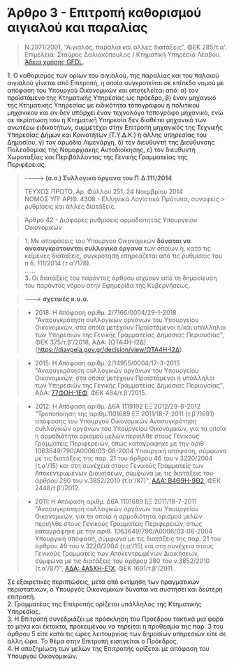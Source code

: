 # <a id="chapter-4"></a> Άρθρο 3 - Επιτροπή καθορισμού αιγιαλού και παραλίας 

> Ν.2971/2001, “Αιγιαλός, παραλία και άλλες διατάξεις”, ΦΕΚ 285/τ.α'. Επιμέλεια: Σταύρος Δαλιακόπουλος / Κτηματική Υπηρεσία Λέσβου. [Άδεια χρήσης GFDL](http://www.gnu.org/licenses/fdl.html).

1\. Ο καθορισμός των ορίων του αιγιαλού, της παραλίας και του παλαιού αιγιαλού γίνεται από Επιτροπή, η οποία συγκροτείται σε επίπεδο νομού με απόφαση του Υπουργού Οικονομικών και αποτελείται από: α) τον προϊστάμενο της Κτηματικής Υπηρεσίας ως πρόεδρο, β) έναν μηχανικό της Κτηματικής Υπηρεσίας με ειδικότητα τοπογράφου ή πολιτικού μηχανικού και αν δεν υπάρχει έναν τεχνολόγο τοπογράφο μηχανικό, ενώ σε περίπτωση που η Κτηματική Υπηρεσία δεν διαθέτει μηχανικό των ανωτέρω ειδικοτήτων, συμμετέχει στην Επιτροπή μηχανικός της Τεχνικής Υπηρεσίας Δήμων και Κοινοτήτων (Τ.Υ.Δ.Κ.) ή άλλης υπηρεσίας του Δημοσίου, γ) τον αρμόδιο Λιμενάρχη, δ) τον διευθυντή της Διεύθυνσης Πολεοδομίας της Νομαρχιακής Αυτοδιοίκησης, ε) τον διευθυντή Χωροταξίας και Περιβάλλοντος της Γενικής Γραμματείας της Περιφέρειας.

> ----> **(σ.σ.) Συλλογικά όργανα του Π.Δ.111/2014**
>
> ΤΕΥΧΟΣ ΠΡΩΤΟ, Αρ. Φύλλου 251, 24 Νοεμβρίου 2014  
> ΝΟΜΟΣ ΥΠ' ΑΡΙΘ. 4308 - Ελληνικά Λογιστικά Πρότυπα, συναφείς > ρυθμίσεις και άλλες διατάξεις.

> Άρθρο 42 - Διάφορες ρυθμίσεις αρμοδιότητας Υπουργείου Οικονομικών

> 1\. Με αποφάσεις του Υπουργού Οικονομικών **δύναται να ανασυγκροτούνται συλλογικά όργανα** των οποίων η, κατά τις κείμενες διατάξεις, συγκρότηση επηρεάζεται από τις ρυθμίσεις του π.δ. 111/2014 (τ.α'/178\).  
......  
3\. Οι διατάξεις του παρόντος άρθρου ισχύουν από τη δημοσίευση του παρόντος νόμου στην Εφημερίδα της Κυβερνήσεως.

> ---> **σχετικές κ.υ.α.**

> - 2018: Η Απόφαση αριθμ. 2/7166/0004/29-1-2018 "Ανασυγκρότηση  συλλογικών  οργάνων  του Υπουργείου Οικονομικών, στα οποία μετέχουν Προϊστάμενοι ή/και υπάλληλοι των Υπηρεσιών της Γενικής Γραμματείας Δημόσιας Περιουσίας", ΦΕΚ 375/τ.β'/2018, ΑΔΑ: [ΩΤΑ4Η-Ι2Δ] (https://diavgeia.gov.gr/decision/view/ΩΤΑ4Η-Ι2Δ).

> - 2015: Η Απόφαση αριθμ. 2/14955/0004/17-3-2015 "Ανασυγκρότηση συλλογικών οργάνων του Υπουργείου Οικονομικών, στα οποία μετέχουν Προϊστάμενοι ή υπάλληλοι των Υπηρεσιών της Γενικής Γραμματείας Δημόσιας Περιουσίας", ΑΔΑ: [77ΦΟΗ-1ΕΦ](https://diavgeia.gov.gr/decision/view/77ΦΟΗ-1ΕΦ), ΦΕΚ 484/τ.β'/2015.

> - 2012: Η Απόφαση αριθμ. Δ6Α 1119192 ΕΞ 2012/29-8-2012 "Τροποποίηση της αριθμ.1101689 ΕΞ 2011/18-7-2011 (τ.β'/1691) απόφασης του Υπουργού Οικονομικών Ανασυγκρότηση συλλογικών οργάνων του Υπουργείου Οικονομικών, για τα οποία η αρμοδιότητα ορισμού μελών περιήλθε στους Γενικούς Γραμματείς Περιφερειών, όπως καταγράφηκε με την αριθ. 1063649/790/Α0006/03-08-2004 Υπουργική απόφαση, σύμφωνα με τις διατάξεις της παρ. 21 του άρθρου 46 του ν.3220/2004 (τ.α'/15) και στη συνέχεια στους Γενικούς Γραμματείς των Αποκεντρωμένων Διοικήσεων, σύμφωνα με τις διατάξεις του άρθρου 280 του ν.3852/2010 (τ.α'/87)", [ΑΔΑ: Β4Θ9Η-9Θ2](https://diavgeia.gov.gr/decision/view/Β4Θ9Η-9Θ2), ΦΕΚ 2448/τ.β'/2012.

> - 2011: H Απόφαση αριθμ. Δ6Α 1101689 ΕΞ 2011/18-7-2011 "Ανασυγκρότηση συλλογικών οργάνων του Υπουργείου Οικονομικών, για τα οποία η αρμοδιότητα ορισμού μελών περιήλθε στους Γενικούς Γραμματείς Περιφερειών, όπως καταγράφηκε με την αριθ. 1063649/790/Α0006/03-08-2004 Υπουργική απόφαση, σύμφωνα με τις διατάξεις της παρ. 21 του άρθρου 46 του ν.3220/2004 (τ.α'/15) και στη συνέχεια στους Γενικούς Γραμματείς των Αποκεντρωμένων Διοικήσεων, σύμφωνα με τις διατάξεις του άρθρου 280 του ν.3852/2010 (τ.α'/87)", [ΑΔΑ: 4Α5ΧΗ-Ε1Χ](https://diavgeia.gov.gr/decision/view/4Α5ΧΗ-Ε1Χ), ΦΕΚ 1691/τ.β'/2011.

Σε εξαιρετικές περιπτώσεις, μετά από εκτίμηση των πραγματικών περιστατικών, ο Υπουργός Οικονομικών δύναται να συστήσει και δεύτερη επιτροπή.  
2\. Γραμματέας της Επιτροπής ορίζεται υπάλληλος της Κτηματικής Υπηρεσίας.  
3\. Η Επιτροπή συνεδριάζει με πρόσκληση του Προέδρου τακτικά μια φορά το μήνα και έκτακτα, προκειμένου να τηρείται η προθεσμία της παρ. 3 του άρθρου 5 είτε κατά τις ώρες λειτουργίας των δημοσίων υπηρεσιών είτε σε άλλη ώρα. Το θέμα στην Επιτροπή εισηγείται ο Πρόεδρος.  
4\. Η αποζημίωση των μελών της Επιτροπής ορίζεται με απόφαση του Υπουργού Οικονομικών.
